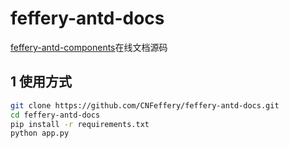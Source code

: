 # feffery-antd-docs

<a href='https://github.com/CNFeffery/feffery-antd-components' target='_blank'>feffery-antd-components</a>在线文档源码

## 1 使用方式

```bash
git clone https://github.com/CNFeffery/feffery-antd-docs.git
cd feffery-antd-docs
pip install -r requirements.txt
python app.py
```
